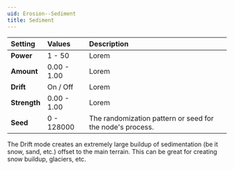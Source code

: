 ```yaml
---
uid: Erosion--Sediment
title: Sediment
---
```


| Setting      | Values      | Description                                               |
| :----------- | :---------- | :-------------------------------------------------------- |
| **Power**    | 1 - 50      | Lorem                                                     |
| **Amount**   | 0.00 - 1.00 | Lorem                                                     |
| **Drift**    | On / Off    | Lorem                                                     |
| **Strength** | 0.00 - 1.00 | Lorem                                                     |
| **Seed**     | 0 - 128000  | The randomization pattern or seed for the node's process. |


The Drift mode creates an extremely large buildup of sedimentation (be it snow, sand, etc.) offset to the main terrain. This can be great for creating snow buildup, glaciers, etc.